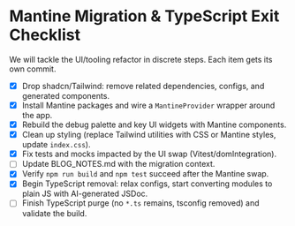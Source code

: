 # Mantine Migration & TypeScript Exit Checklist

We will tackle the UI/tooling refactor in discrete steps. Each item gets its own commit.

- [x] Drop shadcn/Tailwind: remove related dependencies, configs, and generated components.
- [x] Install Mantine packages and wire a `MantineProvider` wrapper around the app.
- [x] Rebuild the debug palette and key UI widgets with Mantine components.
- [x] Clean up styling (replace Tailwind utilities with CSS or Mantine styles, update `index.css`).
- [x] Fix tests and mocks impacted by the UI swap (Vitest/domIntegration).
- [ ] Update BLOG_NOTES.md with the migration context.
- [x] Verify `npm run build` and `npm test` succeed after the Mantine swap.
- [x] Begin TypeScript removal: relax configs, start converting modules to plain JS with AI-generated JSDoc.
- [ ] Finish TypeScript purge (no `*.ts` remains, tsconfig removed) and validate the build.
